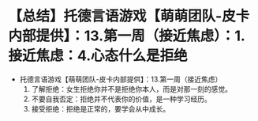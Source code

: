 # 【总结】托德言语游戏【萌萌团队-皮卡内部提供】：13.第一周（接近焦虑）：1.接近焦虑：4.心态什么是拒绝

-   托德言语游戏【萌萌团队-皮卡内部提供】：13.第一周（接近焦虑）
    1.  了解拒绝：女生拒绝你并不是拒绝你本人，而是对那一刻的感觉。
    2.  不要自我否定：拒绝并不代表你的价值，是一种学习经历。
    3.  接受拒绝：拒绝是正常的，要学会从中成长。